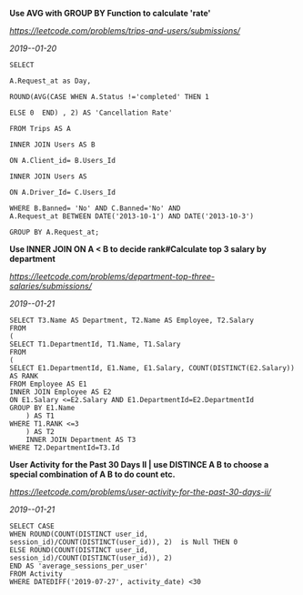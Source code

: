 
**Use AVG with GROUP BY Function to calculate 'rate'**

*https://leetcode.com/problems/trips-and-users/submissions/*

*2019--01-20*

```
SELECT 

A.Request_at as Day, 

ROUND(AVG(CASE WHEN A.Status !='completed' THEN 1

ELSE 0  END) , 2) AS 'Cancellation Rate'

FROM Trips AS A

INNER JOIN Users AS B

ON A.Client_id= B.Users_Id

INNER JOIN Users AS 

ON A.Driver_Id= C.Users_Id

WHERE B.Banned= 'No' AND C.Banned='No' AND
A.Request_at BETWEEN DATE('2013-10-1') AND DATE('2013-10-3')

GROUP BY A.Request_at;
```




**Use INNER JOIN ON A < B to decide rank#Calculate top 3 salary by department**

*https://leetcode.com/problems/department-top-three-salaries/submissions/*

*2019--01-21*

```
SELECT T3.Name AS Department, T2.Name AS Employee, T2.Salary
FROM
(
SELECT T1.DepartmentId, T1.Name, T1.Salary
FROM
(
SELECT E1.DepartmentId, E1.Name, E1.Salary, COUNT(DISTINCT(E2.Salary)) AS RANK
FROM Employee AS E1 
INNER JOIN Employee AS E2
ON E1.Salary <=E2.Salary AND E1.DepartmentId=E2.DepartmentId
GROUP BY E1.Name
    ) AS T1
WHERE T1.RANK <=3
    ) AS T2
    INNER JOIN Department AS T3
WHERE T2.DepartmentId=T3.Id
```



**User Activity for the Past 30 Days II | use DISTINCE A B to choose a special combination of A B to do count etc.**

*https://leetcode.com/problems/user-activity-for-the-past-30-days-ii/*

*2019--01-21*

```
SELECT CASE
WHEN ROUND(COUNT(DISTINCT user_id, session_id)/COUNT(DISTINCT(user_id)), 2)  is Null THEN 0
ELSE ROUND(COUNT(DISTINCT user_id, session_id)/COUNT(DISTINCT(user_id)), 2) 
END AS 'average_sessions_per_user'
FROM Activity
WHERE DATEDIFF('2019-07-27', activity_date) <30
```
    



